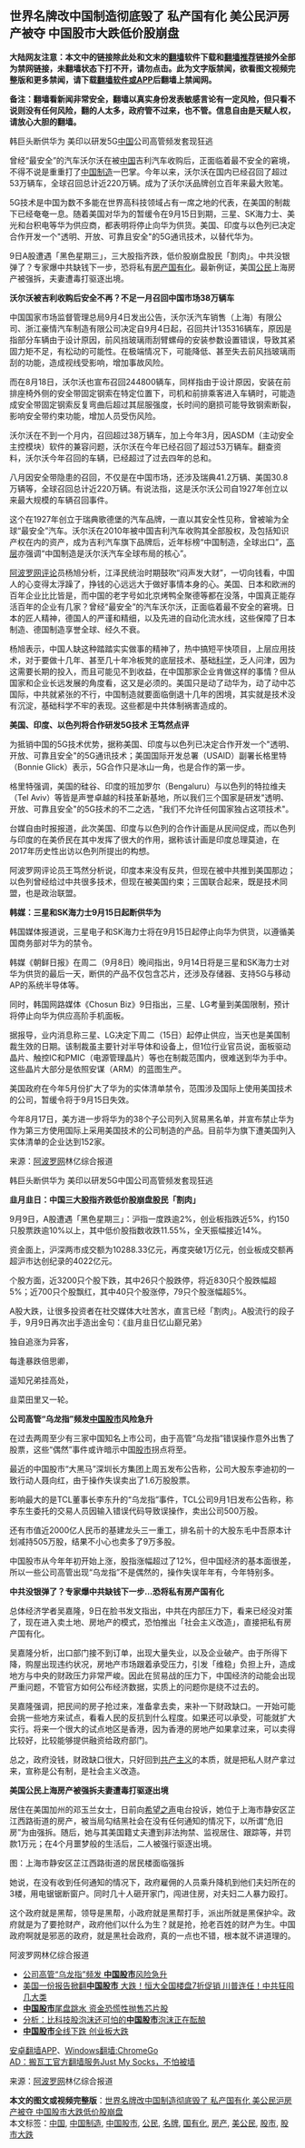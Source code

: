  <h2>世界名牌改中国制造彻底毁了 私产国有化 美公民沪房产被夺 中国股市大跌低价股崩盘</h2> <p class="notice"><b>大陆网友注意：本文中的链接除此处和文末的<a href="https://github.com/bannedbook/fanqiang" >翻墙</a>软件下载和<a href="https://github.com/killgcd/justmysocks/blob/master/README.md">翻墙推荐</a>链接外全部为禁网链接，未翻墙状态下打不开，请勿点击。此为文字版禁闻，欲看图文视频完整版和更多禁闻，请下载<a href="https://github.com/bannedbook/fanqiang">翻墙软件或APP</a>后翻墙上禁闻网。</p><p>备注：翻墙看新闻非常安全，翻墙以真实身份发表敏感言论有一定风险，但只看不说则没有任何风险，翻的人太多，政府管不过来，也不管。信息自由是天赋人权，请放心大胆的翻墙。</b></p>  <div class="entry"> <p id="summary">韩巨头断供华为 美印以研发5G<span class='wp_keywordlink_affiliate'><a href="https://www.bannedbook.org/" title="中国" target="_blank">中国</a></span>公司高管频发套现狂逃</p> <p>曾经&ldquo;最安全&rdquo;的汽车沃尔沃在被<a href="https://www.bannedbook.org/bnews/tag/%E4%B8%AD%E5%9B%BD/" class="st_tag internal_tag" rel="tag" title="标签 中国 下的日志">中国</a>吉利汽车收购后，正面临着最不安全的窘境，不得不说是重重打了<a href="https://www.bannedbook.org/bnews/tag/%e4%b8%ad%e5%9b%bd%e5%88%b6%e9%80%a0/" class="st_tag internal_tag" rel="tag" title="标签 中国制造 下的日志">中国制造</a>一巴掌。今年以来，沃尔沃在国内已经召回了超过53万辆车，全球召回总计近220万辆。成为了沃尔沃品牌创立百年来最大败笔。</p> <p>5G技术是中国为数不多能在世界高科技领域占有一席之地的代表，在美国的制裁下已经奄奄一息。随着美国对华为的暂缓令在9月15日到期，三星、SK海力士、美光和台积电等华为供应商，都表明将停止向华为供货。美国、印度与以色列已决定合作开发一个&quot;透明、开放、可靠且安全&quot;的5G通讯技术，以替代华为。</p> <p>9日A股遭遇「黑色星期三」，三大股指齐跌，低价股崩盘股民「割肉」。中共没银弹了？专家爆中共缺钱下一步，恐将私有<a href="https://www.bannedbook.org/bnews/tag/%E6%88%BF%E4%BA%A7/" class="st_tag internal_tag" rel="tag" title="标签 房产 下的日志">房产</a><a href="https://www.bannedbook.org/bnews/tag/%E5%9B%BD%E6%9C%89%E5%8C%96/" class="st_tag internal_tag" rel="tag" title="标签 国有化 下的日志">国有化</a>。最新例证，美国<a href="https://www.bannedbook.org/bnews/tag/%e5%85%ac%e6%b0%91/" class="st_tag internal_tag" rel="tag" title="标签 公民 下的日志">公民</a>上海房产被强拆，夫妻遭毒打驱逐出境。</p> <p><strong>沃尔沃被吉利收购后安全不再？不足一月召回中国市场38万辆车</strong></p> <p>中国国家市场监督管理总局9月4日发出公告，沃尔沃汽车销售（上海）有限公司、浙江豪情汽车制造有限公司决定自9月4日起，召回共计135316辆车，原因是指部分车辆由于设计原因，前风挡玻璃雨刮臂螺母的安装参数设置错误，导致其紧固力矩不足，有松动的可能性。在极端情况下，可能降低、甚至失去前风挡玻璃雨刮的功能，造成视线受影响，增加事故风险。</p> <p></p> <p>而在8月18日，沃尔沃也宣布召回244800辆车，同样指由于设计原因，安装在前排座椅外侧的安全带固定钢索在特定位置下，司机和前排乘客进入车辆时，可能造成安全带固定钢索反复弯曲后超过其屈服强度，长时间的磨损可能导致钢索断裂，影响安全带约束功能，增加人员受伤风险。</p> <p>沃尔沃在不到一个月内，召回超过38万辆车，加上今年3月，因ASDM（主动安全主控模块）软件的兼容问题，沃尔沃在今年已经召回了超过53万辆车。翻查资料，沃尔沃今年召回的车辆，已经超过了过去四年的总和。</p> <p>八月因安全带隐患的召回，不仅是在中国市场，还涉及瑞典41.2万辆、美国30.8万辆等，全球召回总计近220万辆。有说法指，这是沃尔沃公司自1927年创立以来最大规模的车辆召回事件。</p> <p>这个在1927年创立于瑞典歌德堡的汽车品牌，一直以其安全性见称，曾被喻为全球&ldquo;最安全&rdquo;汽车。沃尔沃在2010年被中国吉利汽车收购其全部股权，及包括知识产权在内的资产，成为吉利汽车旗下品牌后，近年标榜&ldquo;中国制造，全球出口&rdquo;，<span class='wp_keywordlink_affiliate'><a href="https://www.bannedbook.org/bnews/ccpdope/" title="中共高层内幕" target="_blank">高层</a></span>亦强调&ldquo;中国制造是沃尔沃汽车全球布局的核心&rdquo;。</p> <p><span class='wp_keywordlink_affiliate'><a href="https://www.aboluowang.com/" title="阿波罗网" target="_blank">阿波罗网</a></span><span class='wp_keywordlink_affiliate'><a href="https://www.bannedbook.org/bnews/comments/" title="新闻评论" target="_blank">评论</a></span>员杨旭分析，江泽民统治时期鼓吹&ldquo;闷声发大财&rdquo;，一切向钱看，中国人的心变得太浮躁了，挣钱的心远远大于做好事情本身的心。美国、日本和欧洲的百年企业比比皆是，而中国的老字号如北京烤鸭全聚德等都在没落，中国真正能存活百年的企业有几家？曾经&ldquo;最安全&rdquo;的汽车沃尔沃，正面临着最不安全的窘境。日本的匠人精神，德国人的严谨和精细，以及先进的自动化流水线，这些保障了日本制造、德国制造享誉全球、经久不衰。</p> <p>杨旭表示，中国人缺这种踏踏实实做事的精神了，热中搞短平快项目，上层应用技术，对于要做十几年、甚至几十年冷板凳的底层技术、基础<span class='wp_keywordlink'><a href="https://www.bannedbook.org/forum11/topic309.html" title="禁片：“科学”的棍子" target="_blank">科学</a></span>，乏人问津，因为这需要长期的投入，而且可能见不到收益，在中国那家企业肯做这样的事情？但从国家和企业长远发展的角度看，这又是必须的。美国只是动了动华为，动了动中芯国际，中共就紧张的不行，中国制造就要面临倒退十几年的困境，其实就是技术没有沉淀，基础科学不牢的表现。这些都是中共体制祸害造成的。</p> <p><strong>美国、印度、以色列将合作研发5G技术 王笃然点评</strong></p>  <p>为抵销中国的5G技术优势，据称美国、印度与以色列已决定合作开发一个&quot;透明、开放、可靠且安全&quot;的5G通讯技术；美国国际开发总署（USAID）副署长格里特（Bonnie Glick）表示，5G合作只是冰山一角，也是合作的第一步。</p> <p></p> <p>格里特强调，美国的硅谷、印度的班加罗尔（Bengaluru）与以色列的特拉维夫（Tel Aviv）等皆是声誉卓越的科技革新基地，所以我们三个国家是研发&quot;透明、开放、可靠且安全&quot;的5G技术的不二之选，&quot;我们不允许任何国家独占这项技术&quot;。</p> <p>台媒自由时报报道，此次美国、印度与以色列的合作计画是从民间促成，而以色列与印度的在美侨民在其中发挥了很大的作用，据称该计画是印度总理莫迪，在2017年历史性出访以色列所提出的构想。</p> <p>阿波罗网评论员王笃然分析说，印度本来没有反共，但现在被中共推到美国那边；以色列曾经给过中共很多技术，但现在被美国约束；三国联合起来，既是技术同盟，也是政治联盟。</p> <p><strong>韩媒：三星和SK海力士9月15日起断供华为</strong></p> <p>韩国媒体报道说，三星电子和SK海力士将在9月15日起停止向华为供货，以遵循美国商务部对华为的禁令。</p> <p>韩媒《朝鲜日报》在周二（9月8日）晚间指出，9月14日将是三星和SK海力士对华为供货的最后一天，断供的产品不仅包含芯片，还涉及存储器、支持5G与移动AP的系统半导体等。</p> <p>同时，韩国网路媒体《Chosun Biz》9日指出，三星、LG考量到美国限制，预计将停止向华为供应高阶手机面板。</p> <p>据报导，业内消息称三星、LG决定下周二（15日）起停止供应，当天也是美国制裁生效的日期。该制裁虽主要针对半导体和设备上，但1位行业官员说，面板驱动晶片、触控IC和PMIC（电源管理晶片）等也在制裁范围内，很难送到华为手中。这些晶片大部分是依照安谋（ARM）的蓝图生产。</p> <p></p> <p>美国政府在今年5月份扩大了华为的实体清单禁令，范围涉及国际上使用美国技术的公司，暂缓令将于9月15日失效。</p> <p>今年8月17日，美方进一步将华为的38个子公司列入贸易黑名单，并宣布禁止华为作为第三方使用国际上采用美国技术的公司制造的产品。目前华为旗下遭美国列入实体清单的企业达到152家。</p> <p> 来源：<a href="https://www.aboluowang.com/2020/0910/1499413.html" target="_blank">阿波罗网</a>林亿综合报道 </p>  <p id="summary">韩巨头断供华为 美印以研发5G中国公司高管频发套现狂逃</p> <p><strong>韭月韭日：中国三大股指齐跌低价股崩盘股民「割肉」</strong></p> <p>9月9日，A股遭遇「黑色星期三」：沪指一度跌逾2%，创业板指跌近5%，约150只股票跌逾10%以上，其中低价股指数收跌11.55%，全天振幅接近14%。</p> <p>资金面上，沪深两市成交额为10288.33亿元，再度突破1万亿元，创业板成交额再超沪市达创纪录的4022亿元。</p> <p></p> <p>个股方面，近3200只个股下跌，其中26只个股跌停，将近830只个股跌幅超5%；近700只个股飘红，其中40只个股涨停，79只个股涨幅超5%。</p> <p>A股大跌，让很多投资者在社交媒体大吐苦水，直言已经「割肉」。A股流行的段子手，9月9日再次出手造出金句：《韭月韭日忆山巅兄弟》</p> <p>独自追涨为异客，</p> <p>每逢暴跌倍思卿，</p> <p>遥知兄弟挂高处，</p> <p>韭菜田里又一轮。</p> <p><strong>公司高管&ldquo;乌龙指&rdquo;频发<a href="https://www.bannedbook.org/bnews/tag/%e4%b8%ad%e5%9b%bd%e8%82%a1%e5%b8%82/" class="st_tag internal_tag" rel="tag" title="标签 中国股市 下的日志">中国股市</a>风险急升</strong></p> <p>在过去两周至少有三家中国知名上市公司，由于高管&ldquo;乌龙指&rdquo;错误操作意外出售了股票，这些&ldquo;偶然&rdquo;事件或许暗示中国<a href="https://www.bannedbook.org/bnews/tag/%e8%82%a1%e5%b8%82/" class="st_tag internal_tag" rel="tag" title="标签 股市 下的日志">股市</a>拐点将至。</p> <p>最近的中国股市&ldquo;大黑马&rdquo;深圳长方集团上周五发布公告称，公司大股东李迪初的一致行动人聂向红，由于操作失误卖出了1.6万股股票。</p>  <p></p> <p>影响最大的是TCL董事长李东升的&ldquo;乌龙指&rdquo;事件，TCL公司9月1日发布公告称，称李东生委托的交易人员因输入错误代码导致误操作，卖出公司500万股。</p> <p>还有市值近2000亿人民币的基建龙头三一重工，排名前十的大股东毛中吾原本计划减持505万股，结果不小心也卖多了9万多股。</p> <p>中国股市从今年年初开始上涨，股指涨幅超过了12%，但中国经济的基本面很差，所以一些公司高管出现&ldquo;乌龙指&rdquo;不是偶然的，操作失误年年有，今年特别多。</p> <p><strong>中共没银弹了？专家爆中共缺钱下一步&hellip;恐将私有房产国有化</strong></p> <p>总体经济学者吴嘉隆，9日在脸书发文指出，中共在内部压力下，看来已经没对策了，现在进入卖土地、房地产的模式，恐怕推出「社会主义改造」，直接把私有房产国有化。</p> <p>吴嘉隆分析，出口部门接不到订单，出现大量失业，以及企业破产。由于所得下降，购屋出现违约状况，房地产市场跟着承受压力，引发「维稳」负担上升，造成地方与中央的财政压力非常严峻。因此在贸易战的压力下，中国经济的动能会出现严重问题，不管官方如何公布经济数据，实质​​上的问题你是绕不过去的。</p> <p>吴嘉隆强调，把民间的房子抢过来，准备拿去卖，来补一下财政缺口。一开始可能会挑一些地方来试点，看看人民的反抗到什么程度。如果还可以承受，可能就扩大实行。将来一个很大的试点地区是香港，因为香港的房地产如果拿过来，可以卖得比较好，比较能够提供融资给政府部门。</p> <p>总之，政府没钱，财政缺口很大，只好回到<span class='wp_keywordlink'><a href="https://www.bannedbook.org/forum2/topic6177.html" title="《共产主义的终极目的》" target="_blank">共产主义</a></span>的本质，就是把私人财产拿过来，宣称是公有制，是社会主义改造。</p> <p><strong>美国公民上海房产被强拆夫妻遭毒打驱逐出境</strong></p> <p>居住在美国加州的邓玉兰女士，日前向<span class='wp_keywordlink_affiliate'><a href="https://www.soundofhope.org" title="希望之声" target="_blank">希望之声</a></span>电台投诉，她位于上海市静安区芷江西路街道的房产，被当局勾结黑社会在没有任何通知的情况下，以所谓&ldquo;危旧房&rdquo;为由强拆。随后，她与其美国籍丈夫遭到非法拘禁、监视居住、跟踪等，并罚款1万元；在4个月噩梦般的生活后，二人被强行驱逐出境。</p> <p></p> <p>图：上海市静安区芷江西路街道的居民楼面临强拆</p> <p>她说，在没有收到任何通知的情况下，政府雇佣的人员乘升降机到他们夫妇所在的3楼，用电锯锯断窗户。同时几十人砸开家门，闯进住房，对夫妇二人暴力殴打。</p>  <p>这个政府就是黑帮，领导是黑帮，小政府就是黑帮打手，派出所就是黑保护伞。政府就是为了要抢财产，政府他们以什么为生？就是抢，抢老百姓的财产为生。中国政府啊就是邪恶的政府，就是黑社会政府，真的一点也不错，根本就不讲道理的。</p> <p>阿波罗网林亿综合报道</p> <ul class='op-related-articles' title='相关阅读'> <li><a href='https://www.bannedbook.org/bnews/finance/20200909/1393429.html' target='_blank'>公司高管“乌龙指”频发 <b>中国股市</b>风险急升</a></li> <li><a href='https://www.bannedbook.org/bnews/topimagenews/20200908/1392984.html' target='_blank'>美国一份报告掀翻<b>中国股市</b> 大跌！恒大全国楼盘7折促销 川普连任！中共狂囤几大类</a></li> <li><a href='https://www.bannedbook.org/bnews/comments/20200908/1392637.html' target='_blank'><b>中国股市</b>尾盘跳水 资金恐慌性抛售芯片股</a></li> <li><a href='https://www.bannedbook.org/bnews/baitai/20200907/1392454.html' target='_blank'>分析：比科技股泡沫还可怕的<b>中国股市</b>泡沫正在酝酿</a></li> <li><a href='https://www.bannedbook.org/bnews/finance/20200820/1382873.html' target='_blank'><b>中国股市</b>全线下跌 创业板大跌</a></li> </ul> <p class="texttj"> <a href="https://github.com/bannedbook/fanqiang/wiki/%E7%A6%81%E9%97%BB%E7%BD%91%E5%AE%89%E5%8D%93%E7%BF%BB%E5%A2%99%E6%96%B0%E9%97%BBAPP" target="_blank">安卓翻墙APP</a>、<a href="https://github.com/bannedbook/fanqiang/wiki/Chrome%E4%B8%80%E9%94%AE%E7%BF%BB%E5%A2%99%E5%8C%85" target="_blank">Windows翻墙:ChromeGo</a><br/> <a href="https://github.com/killgcd/justmysocks/blob/master/README.md" target="_blank">AD：搬瓦工官方翻墙服务Just My Socks，不怕被墙</a> </p><p> 来源：<a href="https://www.aboluowang.com/2020/0910/1499413.html" target="_blank">阿波罗网</a>林亿综合报道 </p><a name='sharetosocial'></a>         <div><b>本文的图文或视频完整版</b>：<a href='https://www.bannedbook.org/bnews/cnnews/20200910/1394121.html'>世界名牌改中国制造彻底毁了 私产国有化 美公民沪房产被夺 中国股市大跌低价股崩盘</a></div>  </div><!--END ENTRY--> <div class="postfooter"> <div>本文标签：<a href="https://www.bannedbook.org/bnews/tag/%E4%B8%AD%E5%9B%BD/" rel="tag">中国</a>, <a href="https://www.bannedbook.org/bnews/tag/%e4%b8%ad%e5%9b%bd%e5%88%b6%e9%80%a0/" rel="tag">中国制造</a>, <a href="https://www.bannedbook.org/bnews/tag/%e4%b8%ad%e5%9b%bd%e8%82%a1%e5%b8%82/" rel="tag">中国股市</a>, <a href="https://www.bannedbook.org/bnews/tag/%e5%85%ac%e6%b0%91/" rel="tag">公民</a>, <a href="https://www.bannedbook.org/bnews/tag/%E5%90%8D%E7%89%8C/" rel="tag">名牌</a>, <a href="https://www.bannedbook.org/bnews/tag/%E5%9B%BD%E6%9C%89%E5%8C%96/" rel="tag">国有化</a>, <a href="https://www.bannedbook.org/bnews/tag/%E6%88%BF%E4%BA%A7/" rel="tag">房产</a>, <a href="https://www.bannedbook.org/bnews/tag/%E7%BE%8E%E5%85%AC%E6%B0%91/" rel="tag">美公民</a>, <a href="https://www.bannedbook.org/bnews/tag/%e8%82%a1%e5%b8%82/" rel="tag">股市</a>, <a href="https://www.bannedbook.org/bnews/tag/%E8%82%A1%E5%B8%82%E5%A4%A7%E8%B7%8C/" rel="tag">股市大跌</a></div>  </div><!--END POSTFOOTER--> 